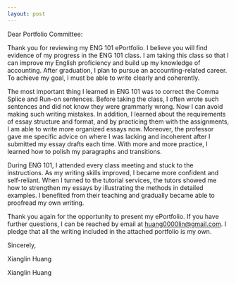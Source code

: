 ```yaml
---
layout: post
---
```


Dear Portfolio Committee:
 
Thank you for reviewing my ENG 101 ePortfolio. I believe you will find evidence of my progress in the ENG 101 class. I am taking this class so that I can improve my English proficiency and build up my knowledge of accounting. After graduation, I plan to pursue an accounting-related career. To achieve my goal, I must be able to write clearly and coherently.
 
The most important thing I learned in ENG 101 was to correct the Comma Splice and Run-on sentences. Before taking the class, I often wrote such sentences and did not know they were grammarly wrong. Now I can avoid making such writing mistakes. In addition, I learned about the requirements of essay structure and format, and by practicing them with the assignments, I am able to write more organized essays now. Moreover, the professor gave me specific advice on where I was lacking and incoherent after I submitted my essay drafts each time. With more and more practice, I learned how to polish my paragraphs and transitions.  
 
During ENG 101, I attended every class meeting and stuck to the instructions. As my writing skills improved, I became more confident and self-reliant. When I turned to the tutorial services, the tutors showed me how to strengthen my essays by illustrating the methods in detailed examples. I benefited from their teaching and gradually became able to proofread my own writing.
 
Thank you again for the opportunity to present my ePortfolio. If you have further questions, I can be reached by email at huang0000lin@gmail.com. I pledge that all the writing included in the attached portfolio is my own.
 
Sincerely,
 
Xianglin Huang
 
Xianglin Huang
